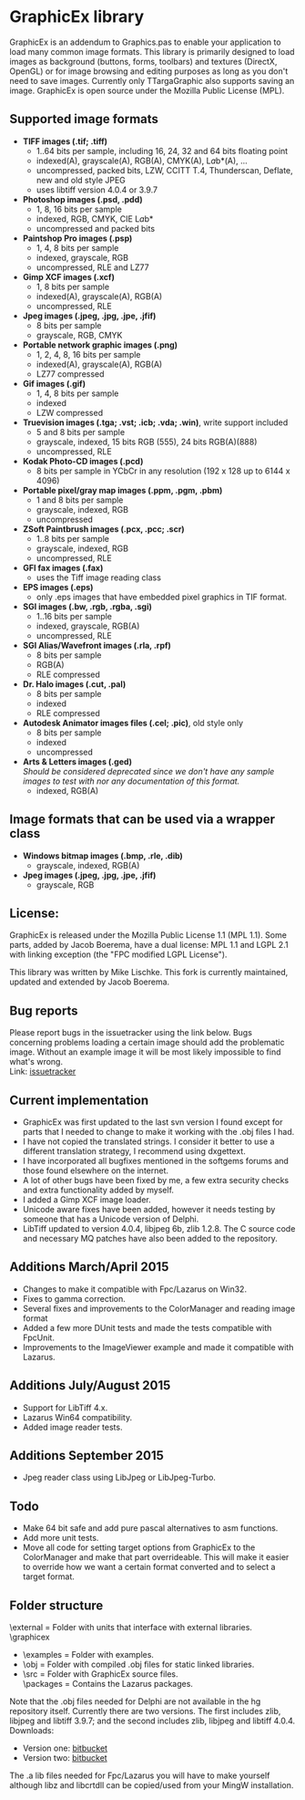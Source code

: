 GraphicEx library
=================

GraphicEx is an addendum to Graphics.pas to enable your
application to load many common image formats. This library is
primarily designed to load images as background (buttons, forms,
toolbars) and textures (DirectX, OpenGL) or for image browsing
and editing purposes as long as you don't need to save images.
Currently only TTargaGraphic also supports saving an image.
GraphicEx is open source under the Mozilla Public License (MPL).

Supported image formats
-----------------------

* **TIFF images (.tif; .tiff)**
    + 1..64 bits per sample, including 16, 24, 32 and 64 bits floating point
    + indexed(A), grayscale(A), RGB(A), CMYK(A), L*a*b*(A), ...
    + uncompressed, packed bits, LZW, CCITT T.4, Thunderscan, Deflate, new and old style JPEG
    + uses libtiff version 4.0.4 or 3.9.7
* **Photoshop images (.psd, .pdd)**
    + 1, 8, 16 bits per sample
    + indexed, RGB, CMYK, CIE L*a*b*
    + uncompressed and packed bits
* **Paintshop Pro images (.psp)**
    + 1, 4, 8 bits per sample
    + indexed, grayscale, RGB
    + uncompressed, RLE and LZ77
* **Gimp XCF images (.xcf)**
    + 1, 8 bits per sample
    + indexed(A), grayscale(A), RGB(A)
    + uncompressed, RLE
* **Jpeg images (.jpeg, .jpg, .jpe, .jfif)**
	+ 8 bits per sample
    + grayscale, RGB, CMYK
* **Portable network graphic images (.png)**
    + 1, 2, 4, 8, 16 bits per sample
    + indexed(A), grayscale(A), RGB(A)
	+ LZ77 compressed
* **Gif images (.gif)**
    + 1, 4, 8 bits per sample
	+ indexed
	+ LZW compressed
* **Truevision images (.tga; .vst; .icb; .vda; .win)**, write support included
    + 5 and 8 bits per sample
    + grayscale, indexed, 15 bits RGB (555), 24 bits RGB(A)(888)
    + uncompressed, RLE
* **Kodak Photo-CD images (.pcd)**
    + 8 bits per sample in YCbCr in any resolution (192 x 128 up to 6144 x 4096)
* **Portable pixel/gray map images (.ppm, .pgm, .pbm)**
    + 1 and 8 bits per sample
    + grayscale, indexed, RGB
	+ uncompressed
* **ZSoft Paintbrush images (.pcx, .pcc; .scr)**
    + 1..8 bits per sample
    + grayscale, indexed, RGB
    + uncompressed, RLE
* **GFI fax images (.fax)**
	+ uses the Tiff image reading class
* **EPS images (.eps)**
	+ only .eps images that have embedded pixel graphics in TIF format.
* **SGI images (.bw, .rgb, .rgba, .sgi)**
    + 1..16 bits per sample
    + indexed, grayscale, RGB(A)
    + uncompressed, RLE
* **SGI Alias/Wavefront images (.rla, .rpf)**
    + 8 bits per sample
	+ RGB(A)
	+ RLE compressed
* **Dr. Halo images (.cut, .pal)**
    + 8 bits per sample
	+ indexed
	+ RLE compressed
* **Autodesk Animator images files (.cel; .pic)**, old style only    
    + 8 bits per sample
	+ indexed
	+ uncompressed
* **Arts & Letters images (.ged)**    
    _Should be considered deprecated since we don't have any sample images to
    test with nor any documentation of this format._
    + indexed, RGB(A)

Image formats that can be used via a wrapper class
--------------------------------------------------

* **Windows bitmap images (.bmp, .rle, .dib)**
    + grayscale, indexed, RGB(A)
* **Jpeg images (.jpeg, .jpg, .jpe, .jfif)**
    + grayscale, RGB

License:
--------
GraphicEx is released under the Mozilla Public License 1.1 (MPL 1.1).
Some parts, added by Jacob Boerema, have a dual license: MPL 1.1 and
LGPL 2.1 with linking exception (the "FPC modified LGPL License").

This library was written by Mike Lischke.
This fork is currently maintained, updated and extended by Jacob Boerema.

Bug reports
-----------
Please report bugs in the issuetracker using the link below. Bugs concerning
problems loading a certain image should add the problematic image.
Without an example image it will be most likely impossible to find
what's wrong.    
Link: [issuetracker](https://bitbucket.org/jacobb/graphicex/issues?status=new&status=open)

Current implementation
----------------------
* GraphicEx was first updated to the last svn version I found except for parts
that I needed to change to make it working with the .obj files I had.
* I have not copied the translated strings. I consider it better to use a
different translation strategy, I recommend using dxgettext.
* I have incorporated all bugfixes mentioned in the softgems forums and those
found elsewhere on the internet.
* A lot of other bugs have been fixed by me, a few extra security checks and 
extra functionality added by myself.
* I added a Gimp XCF image loader.
* Unicode aware fixes have been added, however it needs testing by someone
that has a Unicode version of Delphi.
* LibTiff updated to version 4.0.4, libjpeg 6b, zlib 1.2.8. The C source code
and necessary MQ patches have also been added to the repository.

Additions March/April 2015
--------------------------
* Changes to make it compatible with Fpc/Lazarus on Win32.
* Fixes to gamma correction.
* Several fixes and improvements to the ColorManager and reading image format
* Added a few more DUnit tests and made the tests compatible with FpcUnit.
* Improvements to the ImageViewer example and made it compatible with Lazarus.

Additions July/August 2015
--------------------------
* Support for LibTiff 4.x.
* Lazarus Win64 compatibility.
* Added image reader tests.

Additions September 2015
------------------------
* Jpeg reader class using LibJpeg or LibJpeg-Turbo.

Todo
----
* Make 64 bit safe and add pure pascal alternatives to asm functions.
* Add more unit tests.
* Move all code for setting target options from GraphicEx to the ColorManager and
  make that part overrideable. This will make it easier to override how we want
  a certain format converted and to select a target format.

Folder structure
----------------
\external = Folder with units that interface with external libraries.    
\graphicex    
- \examples = Folder with examples.    
- \obj = Folder with compiled .obj files for static linked libraries.    
- \src = Folder with GraphicEx source files.    
\packages = Contains the Lazarus packages.

Note that the .obj files needed for Delphi are not available in the hg repository itself.
Currently there are two versions. The first includes zlib, libjpeg and libtiff 3.9.7;
and the second includes zlib, libjpeg and libtiff 4.0.4.
Downloads:
* Version one: [bitbucket](https://bitbucket.org/jacobb/graphicex/downloads/obj_libtiff_397.zip)    
* Version two: [bitbucket](https://bitbucket.org/jacobb/graphicex/downloads/obj_libtiff_404.zip)    

The .a lib files needed for Fpc/Lazarus you will have to make yourself although
libz and libcrtdll can be copied/used from your MingW installation.

